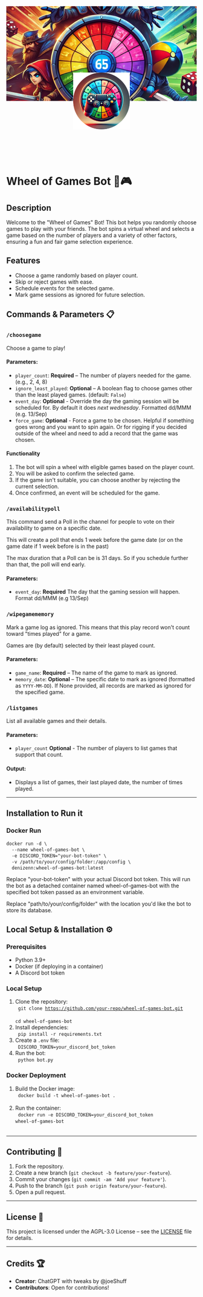 <div align="center">
  <img src="./art/banner.png" alt="Banner" style="width: 100%; height: 250px; object-fit: cover; display: block;" />
</div>

<div align="center">
   <img src="./art/icon.png" alt="Icon" style="transform: translate(-0%, -50%); width: 150px;" />
</div>

# Wheel of Games Bot 🎉🎮

## Description
Welcome to the "Wheel of Games" Bot! This bot helps you randomly choose games to play with your friends. The bot spins a virtual wheel and selects a game based on the number of players and a variety of other factors, ensuring a fun and fair game selection experience.

## Features
- Choose a game randomly based on player count.
- Skip or reject games with ease.
- Schedule events for the selected game.
- Mark game sessions as ignored for future selection.

## Commands & Parameters 📋

### `/choosegame`
Choose a game to play!

#### Parameters:
- `player_count`: **Required** – The number of players needed for the game. (e.g., 2, 4, 8)
- `ignore_least_played`: **Optional** – A boolean flag to choose games other than the least played games. (default: `False`)
- `event_day`: **Optional** - Override the day the gaming session will be scheduled for. By default it does *next wednesday*. Formatted dd/MMM (e.g. 13/Sep)
- `force_game`: **Optional** - Force a game to be chosen. Helpful if something goes wrong and you want to spin again. Or for rigging if you decided outside of the wheel and need to add a record that the game was chosen.

#### Functionality
1. The bot will spin a wheel with eligible games based on the player count.
2. You will be asked to confirm the selected game.
3. If the game isn't suitable, you can choose another by rejecting the current selection.
4. Once confirmed, an event will be scheduled for the game.

### `/availabilitypoll`
This command send a Poll in the channel for people to vote on their availability to game on a specific date.

This will create a poll that ends 1 week before the game date (or on the game date if 1 week before is in the past)

The max duration that a Poll can be is 31 days. So if you schedule further than that, the poll will end early.

#### Parameters:
- `event_day`: **Required** The day that the gaming session will happen. Format dd/MMM (e.g 13/Sep)

### `/wipegamememory`
Mark a game log as ignored. This means that this play record won't count toward "times played" for a game.

Games are (by default) selected by their least played count.

#### Parameters:
- `game_name`: **Required** – The name of the game to mark as ignored.
- `memory_date`: **Optional** – The specific date to mark as ignored (formatted as `YYYY-MM-DD`). If None provided, all records are marked as ignored for the specified game.

### `/listgames`
List all available games and their details.

#### Parameters:
- `player_count` **Optional** - The number of players to list games that support that count.

#### Output:
- Displays a list of games, their last played date, the number of times played.

---

## Installation to Run it

### Docker Run

```
docker run -d \
  --name wheel-of-games-bot \
  -e DISCORD_TOKEN="your-bot-token" \
  -v /path/to/your/config/folder:/app/config \
  denizenn:wheel-of-games-bot:latest
```

Replace "your-bot-token" with your actual Discord bot token. This will run the bot as a detached container named wheel-of-games-bot with the specified bot token passed as an environment variable.

Replace "path/to/your/config/folder" with the location you'd like the bot to store its database.

## Local Setup & Installation ⚙️  

### Prerequisites  
- Python 3.9+  
- Docker (if deploying in a container)  
- A Discord bot token  

### Local Setup  
1. Clone the repository:  
   <code>
   git clone https://github.com/your-repo/wheel-of-games-bot.git  
   cd wheel-of-games-bot
   </code>  
2. Install dependencies:  
   <code>
   pip install -r requirements.txt
   </code>  
3. Create a `.env` file:  
   <code>
   DISCORD_TOKEN=your_discord_bot_token
   </code>  
4. Run the bot:  
   <code>
   python bot.py
   </code>  

### Docker Deployment  
1. Build the Docker image:  
   <code>
   docker build -t wheel-of-games-bot .  
   </code>  
2. Run the container:  
   <code>
   docker run -e DISCORD_TOKEN=your_discord_bot_token wheel-of-games-bot  
   </code>  

---

## Contributing 🤝

1. Fork the repository.
2. Create a new branch (`git checkout -b feature/your-feature`).
3. Commit your changes (`git commit -am 'Add your feature'`).
4. Push to the branch (`git push origin feature/your-feature`).
5. Open a pull request.

---

## License 📄

This project is licensed under the AGPL-3.0 License – see the [LICENSE](LICENSE) file for details.

---

## Credits 🏆
- **Creator**: ChatGPT with tweaks by @joeShuff
- **Contributors**: Open for contributions!
